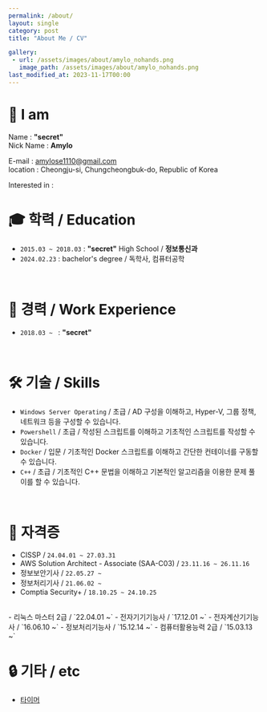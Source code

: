 ```yaml
---
permalink: /about/
layout: single
category: post
title: "About Me / CV"

gallery:
 - url: /assets/images/about/amylo_nohands.png
   image_path: /assets/images/about/amylo_nohands.png
last_modified_at: 2023-11-17T00:00
---
```

<!-- 
안녕하세요! ---가 하고 싶은 개발자 -입니다.
-->

<!--
문서 성격 : 자소서, 사생활 많이 배제  
-->

# 👋 I am
Name : **"secret"**  
Nick Name : **Amylo**

<!--Birth : 1999.12.09-->
E-mail : amylose1110@gmail.com  
location : Cheongju-si, Chungcheongbuk-do, Republic of Korea

Interested in : 
<br>

# 🎓 학력 / Education
 - `2015.03 ~ 2018.03` : **"secret"** High School / **정보통신과**
 - `2024.02.23` : bachelor's degree / 독학사, 컴퓨터공학

<br>

# 💼 경력 / Work Experience
 - `2018.03 ~ ` : **"secret"**  
<br>

# 🛠️ 기술 / Skills
 - `Windows Server Operating` / 초급 / AD 구성을 이해하고, Hyper-V, 그룹 정책, 네트워크 등을 구성할 수 있습니다.
 - `Powershell` / 초급 / 작성된 스크립트를 이해하고 기초적인 스크립트를 작성할 수 있습니다.
 - `Docker` / 입문 / 기초적인 Docker 스크립트를 이해하고 간단한 컨테이너를 구동할 수 있습니다. 
 - `C++` / 초급 / 기초적인 C++ 문법을 이해하고 기본적인 알고리즘을 이용한 문제 풀이를 할 수 있습니다.
<br>

# 📜 자격증
 - CISSP / `24.04.01 ~ 27.03.31`
 - AWS Solution Architect - Associate (SAA-C03) / `23.11.16 ~ 26.11.16`
 - 정보보안기사 / `22.05.27 ~`
 - 정보처리기사 / `21.06.02 ~`
 - Comptia Security+ / `18.10.25 ~ 24.10.25`  
<br>
 - 리눅스 마스터 2급 / `22.04.01 ~`
 - 전자기기기능사 / `17.12.01 ~`
 - 전자계산기기능사 / `16.06.10 ~`
 - 정보처리기능사 / `15.12.14 ~`
 - 컴퓨터활용능력 2급 / `15.03.13 ~`
<!-- - 항공전자정비기능사 / `17.06.23 ~` -->
<br>

# 🔒 기타 / etc
 - [타이머](https://amylo-jh.github.io/Freedom-remain-time/)

<!--
주요 경험 이력

수상 이력

프로젝트 했던것들

이외 기타 취미?

외부 사이트, 연락수단


{% include gallery caption="프사 테스트." %}
-->

